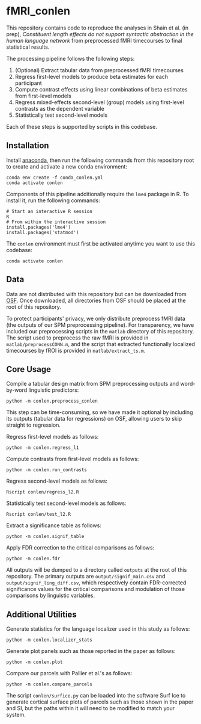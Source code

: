 # fMRI_conlen

This repository contains code to reproduce the analyses in Shain et al. (in prep),
_Constituent length effects do not support syntactic abstraction in the
human language network_ from preprocessed fMRI timecourses to final statistical results.

The processing pipeline follows the following steps:
1. (Optional) Extract tabular data from preprocessed fMRI timecourses
2. Regress first-level models to produce beta estimates for each participant
3. Compute contrast effects using linear combinations of beta estimates from first-level models
4. Regress mixed-effects second-level (group) models using first-level contrasts as the dependent variable
5. Statistically test second-level models

Each of these steps is supported by scripts in this codebase.

## Installation

Install [anaconda](https://www.anaconda.com/), then run the following commands from this repository root to create and 
activate a new conda environment:

    conda env create -f conda_conlen.yml
    conda activate conlen
    
Components of this pipeline additionally require the `lme4` package in R. To install it, run the following commands:

    # Start an interactive R session
    R
    # From within the interactive session
    install.packages('lme4')
    install.packages('statmod')
    
The `conlen` environment must first be activated anytime you want to use this codebase:

    conda activate conlen


## Data

Data are not distributed with this repository but can be downloaded from [OSF](https://osf.io/7pknb/).
Once downloaded, all directories from OSF should be placed at the root of this repository.

To protect participants' privacy, we only distribute preprocess fMRI data (the outputs of our SPM preprocessing
pipeline). For transparency, we have included our preprocessing scripts in the `matlab` directory of this
repository. The script used to preprocess the raw fMRI is provided in `matlab/preprocessCONN.m`, and the script that
extracted functionally localized timecourses by fROI is provided in `matlab/extract_ts.m`.


## Core Usage

Compile a tabular design matrix from SPM preprocessing outputs and word-by-word linguistic predictors:

    python -m conlen.preprocess_conlen
    
This step can be time-consuming, so we have made it optional by including its outputs
(tabular data for regressions) on OSF, allowing users to skip straight to regression.

Regress first-level models as follows:

    python -m conlen.regress_l1
    
Compute contrasts from first-level models as follows:

    python -m conlen.run_contrasts
    
Regress second-level models as follows:

    Rscript conlen/regress_l2.R
    
Statistically test second-level models as follows:

    Rscript conlen/test_l2.R
    
Extract a significance table as follows:

    python -m conlen.signif_table
    
Apply FDR correction to the critical comparisons as follows:

    python -m conlen.fdr
    
All outputs will be dumped to a directory called `outputs` at the root of this repository.
The primary outputs are `output/signif_main.csv` and `output/signif_ling_diff.csv`, which respectively
contain FDR-corrected significance values for the critical comparisons and modulation of those comparisons
by linguistic variables.
    

## Additional Utilities

Generate statistics for the language localizer used in this study as follows:

    python -m conlen.localizer_stats

Generate plot panels such as those reported in the paper as follows:

    python -m conlen.plot
    
Compare our parcels with Pallier et al.'s as follows:

    python -m conlen.compare_parcels

The script `conlen/surfice.py` can be loaded into the software Surf Ice to generate cortical surface plots of 
parcels such as those shown in the paper and SI, but the paths within it will need to be modified to match your
system.